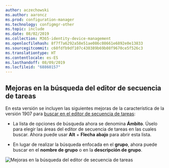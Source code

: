 ```yaml
---
author: aczechowski
ms.author: aaroncz
ms.prod: configuration-manager
ms.technology: configmgr-other
ms.topic: include
ms.date: 08/02/2019
ms.collection: M365-identity-device-management
ms.openlocfilehash: 8f7f7a6292a58e51ae086c08661e6892e0e13833
ms.sourcegitcommit: c60fdfb9df107c430389b69b08f9670ce5f526c3
ms.translationtype: HT
ms.contentlocale: es-ES
ms.lasthandoff: 08/09/2019
ms.locfileid: "68860157"
---
```

## <a name="bkmk_tssearch"></a> Mejoras en la búsqueda del editor de secuencia de tareas

<!--4621085-->

En esta versión se incluyen las siguientes mejoras de la característica de la versión 1907 para [buscar en el editor de secuencia de tareas](/sccm/core/get-started/2019/technical-preview-1907#bkmk_tsedit):

- La lista de opciones de búsqueda ahora se denomina **Ámbito**. Úselo para elegir las áreas del editor de secuencia de tareas en las cuales buscar. Ahora puede usar **Alt** + **Flecha abajo** para abrir esta lista.

- En lugar de realizar la búsqueda enfocada en el **grupo**, ahora puede buscar en el **nombre de grupo** o en la **descripción de grupo**.

![Mejoras en la búsqueda del editor de secuencia de tareas](../../media/4621085-task-sequence-search-1908.png)

